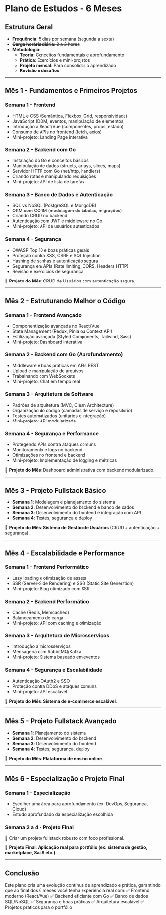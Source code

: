 # **Plano de Estudos - 6 Meses**

## **Estrutura Geral**
- **Frequência**: 5 dias por semana (segunda a sexta)
- ~~**Carga horária diária**: 2 a 3 horas~~
- **Metodologia**:
  - **Teoria**: Conceitos fundamentais e aprofundamento
  - **Prática**: Exercícios e mini-projetos
  - **Projeto mensal**: Para consolidar o aprendizado
  - **Revisão e desafios**

---

## **Mês 1 - Fundamentos e Primeiros Projetos**

### **Semana 1 - Frontend**
- HTML e CSS (Semântica, Flexbox, Grid, responsividade)
- JavaScript (DOM, eventos, manipulação de elementos)
- Introdução a React/Vue (componentes, props, estado)
- Consumo de APIs no frontend (fetch, axios)
- Mini-projeto: Landing Page interativa

### **Semana 2 - Backend com Go**
- Instalação do Go e conceitos básicos
- Manipulação de dados (structs, arrays, slices, maps)
- Servidor HTTP com Go (net/http, handlers)
- Criando rotas e manipulando requisições
- Mini-projeto: API de lista de tarefas

### **Semana 3 - Banco de Dados e Autenticação**
- SQL vs NoSQL (PostgreSQL e MongoDB)
- ORM com GORM (modelagem de tabelas, migrações)
- Criando CRUD no backend
- Autenticação com JWT e middleware no Go
- Mini-projeto: API de usuários autenticados

### **Semana 4 - Segurança**
- OWASP Top 10 e boas práticas gerais
- Proteção contra XSS, CSRF e SQL Injection
- Hashing de senhas e autenticação segura
- Segurança em APIs (Rate limiting, CORS, Headers HTTP)
- Revisão e exercícios de segurança

📌 **Projeto do Mês**: CRUD de Usuários com autenticação segura.

---

## **Mês 2 - Estruturando Melhor o Código**

### **Semana 1 - Frontend Avançado**
- Componentização avançada no React/Vue
- State Management (Redux, Pinia ou Context API)
- Estilização avançada (Styled Components, Tailwind, Sass)
- Mini-projeto: Dashboard interativa

### **Semana 2 - Backend com Go (Aprofundamento)**
- Middleware e boas práticas em APIs REST
- Upload e manipulação de arquivos
- Trabalhando com WebSockets
- Mini-projeto: Chat em tempo real

### **Semana 3 - Arquitetura de Software**
- Padrões de arquitetura (MVC, Clean Architecture)
- Organização do código (camadas de serviço e repositório)
- Testes automatizados (unitários e integração)
- Mini-projeto: API modularizada

### **Semana 4 - Segurança e Performance**
- Protegendo APIs contra ataques comuns
- Monitoramento e logs no backend
- Otimizações no frontend e backend
- Mini-projeto: Implementação de logging e métricas

📌 **Projeto do Mês**: Dashboard administrativa com backend modularizado.

---

## **Mês 3 - Projeto Fullstack Básico**

- **Semana 1**: Modelagem e planejamento do sistema
- **Semana 2**: Desenvolvimento do backend e banco de dados
- **Semana 3**: Desenvolvimento do frontend e integração com API
- **Semana 4**: Testes, segurança e deploy

📌 **Projeto do Mês**: **Sistema de Gestão de Usuários** (CRUD + autenticação + segurança).

---

## **Mês 4 - Escalabilidade e Performance**

### **Semana 1 - Frontend Performático**
- Lazy loading e otimização de assets
- SSR (Server-Side Rendering) e SSG (Static Site Generation)
- Mini-projeto: Blog otimizado com SSR

### **Semana 2 - Backend Performático**
- Cache (Redis, Memcached)
- Balanceamento de carga
- Mini-projeto: API com caching e otimização

### **Semana 3 - Arquitetura de Microsserviços**
- Introdução a microsserviços
- Mensageria com RabbitMQ/Kafka
- Mini-projeto: Sistema baseado em eventos

### **Semana 4 - Segurança e Escalabilidade**
- Autenticação OAuth2 e SSO
- Proteção contra DDoS e ataques comuns
- Mini-projeto: API escalável

📌 **Projeto do Mês**: **Sistema de e-commerce escalável**.

---

## **Mês 5 - Projeto Fullstack Avançado**

- **Semana 1**: Planejamento do sistema
- **Semana 2**: Desenvolvimento do backend
- **Semana 3**: Desenvolvimento do frontend
- **Semana 4**: Testes, segurança, deploy

📌 **Projeto do Mês**: **Plataforma de ensino online**.

---

## **Mês 6 - Especialização e Projeto Final**

### **Semana 1 - Especialização**
- Escolher uma área para aprofundamento (ex: DevOps, Segurança, Cloud)
- Estudo aprofundado da especialização escolhida

### **Semana 2 a 4 - Projeto Final**
📌 Criar um projeto fullstack robusto com foco profissional.

📌 **Projeto Final**: **Aplicação real para portfólio (ex: sistema de gestão, marketplace, SaaS etc.)**

---

## **Conclusão**
Este plano cria uma evolução contínua de aprendizado e prática, garantindo que ao final dos 6 meses você tenha experiência real com:
✅ Frontend moderno (React/Vue)
✅ Backend eficiente com Go
✅ Banco de dados SQL/NoSQL
✅ Segurança e boas práticas
✅ Arquitetura escalável
✅ Projetos práticos para o portfólio
